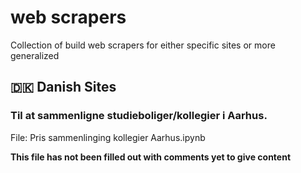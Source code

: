 # web scrapers
Collection of build web scrapers for either specific sites or more generalized 

## 🇩🇰 Danish Sites

### Til at sammenligne studieboliger/kollegier i Aarhus.

File: Pris sammenlinging kollegier Aarhus.ipynb

**This file has not been filled out with comments yet to give content**
